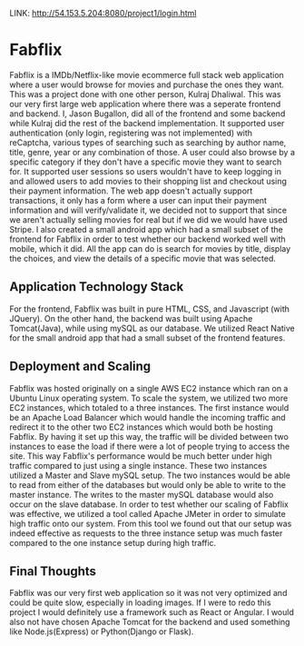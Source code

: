 LINK: http://54.153.5.204:8080/project1/login.html  

# Fabflix
Fabflix is a IMDb/Netflix-like movie ecommerce full stack web application where a user would browse for movies and purchase the ones they want. This was a project done with one other person, Kulraj Dhaliwal. This was our very first large web application where there was a seperate frontend and backend. I, Jason Bugallon, did all of the frontend and some backend while Kulraj did the rest of the backend implementation. It supported user authentication (only login, registering was not implemented) with reCaptcha, various types of searching such as searching by author name, title, genre, year or any combination of those. A user could also browse by a specific category if they don't have a specific movie they want to search for. It supported user sessions so users wouldn't have to keep logging in and allowed users to add movies to their shopping list and checkout using their payment information. The web app doesn't actually support transactions, it only has a form where a user can input their payment information and will verify/validate it, we decided not to support that since we aren't actually selling movies for real but if we did we would have used Stripe. I also created a small android app which had a small subset of the frontend for Fabflix in order to test whether our backend worked well with mobile, which it did. All the app can do is search for movies by title, display the choices, and view the details of a specific movie that was selected. 

## Application Technology Stack
For the frontend, Fabflix was built in pure HTML, CSS, and Javascript (with JQuery). On the other hand, the backend was built using Apache Tomcat(Java), while using mySQL as our database. We utilized React Native for the small android app that had a small subset of the frontend features.

## Deployment and Scaling
Fabflix was hosted originally on a single AWS EC2 instance which ran on a Ubuntu Linux operating system. To scale the system, we utilized two more EC2 instances, which totaled to a three instances. The first instance would be an Apache Load Balancer which would handle the incoming traffic and redirect it to the other two EC2 instances which would both be hosting Fabflix. By having it set up this way, the traffic will be divided between two instances to ease the load if there were a lot of people trying to access the site. This way Fabflix's performance would be much better under high traffic compared to just using a single instance. These two instances utilized a Master and Slave mySQL setup. The two instances would be able to read from either of the databases but would only be able to write to the master instance. The writes to the master mySQL database would also occur on the slave database. In order to test whether our scaling of Fabflix was effective, we utilized a tool called Apache JMeter in order to simulate high traffic onto our system. From this tool we found out that our setup was indeed effective as requests to the three instance setup was much faster compared to the one instance setup during high traffic. 

## Final Thoughts
Fabflix was our very first web application so it was not very optimized and could be quite slow, especially in loading images. If I were to redo this project I would definitely use a framework such as React or Angular. I would also not have chosen Apache Tomcat for the backend and used something like Node.js(Express) or Python(Django or Flask).
